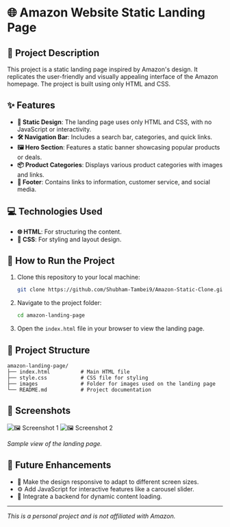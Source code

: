 # 🌐 Amazon Website Static Landing Page

## 📝 Project Description
This project is a static landing page inspired by Amazon's design. It replicates the user-friendly and visually appealing interface of the Amazon homepage. The project is built using only HTML and CSS.

## ✨ Features
- **📄 Static Design**: The landing page uses only HTML and CSS, with no JavaScript or interactivity.
- **🛠️ Navigation Bar**: Includes a search bar, categories, and quick links.
- **🖼️ Hero Section**: Features a static banner showcasing popular products or deals.
- **📦 Product Categories**: Displays various product categories with images and links.
- **📜 Footer**: Contains links to information, customer service, and social media.

## 💻 Technologies Used
- **🌐 HTML**: For structuring the content.
- **🎨 CSS**: For styling and layout design.

## 🚀 How to Run the Project
1. Clone this repository to your local machine:
   ```bash
   git clone https://github.com/Shubham-Tambei9/Amazon-Static-Clone.git
   ```
2. Navigate to the project folder:
   ```bash
   cd amazon-landing-page
   ```
3. Open the `index.html` file in your browser to view the landing page.

## 📂 Project Structure
```
amazon-landing-page/
├── index.html          # Main HTML file
├── style.css           # CSS file for styling
├── images              # Folder for images used on the landing page
└── README.md           # Project documentation
```

## 📸 Screenshots
![🖼️ Screenshot 1](https://github.com/user-attachments/assets/aefceae8-9279-4b37-9798-6e148b2ba614)
![🖼️ Screenshot 2](https://github.com/user-attachments/assets/baf524a7-7cd3-4590-bfc1-a90bafed3a71)

*Sample view of the landing page.*

## 🌟 Future Enhancements
- 📱 Make the design responsive to adapt to different screen sizes.
- ⚙️ Add JavaScript for interactive features like a carousel slider.
- 🔄 Integrate a backend for dynamic content loading.

---

*This is a personal project and is not affiliated with Amazon.*
